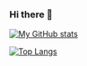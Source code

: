 ### Hi there 👋

<!--
**BlueZ-95/BlueZ-95** is a ✨ _special_ ✨ repository because its `README.md` (this file) appears on your GitHub profile.

Here are some ideas to get you started:

- 🔭 I’m currently working on ...
- 🌱 I’m currently learning ...
- 👯 I’m looking to collaborate on ...
- 🤔 I’m looking for help with ...
- 💬 Ask me about ...
- 📫 How to reach me: ...
- 😄 Pronouns: ...
- ⚡ Fun fact: ...
-->
[![My GitHub stats](https://github-readme-stats.vercel.app/api?username=BlueZ-95)](https://github.com/anuraghazra/github-readme-stats)

[![Top Langs](https://github-readme-stats.vercel.app/api/top-langs/?username=BlueZ-95)](https://github.com/anuraghazra/github-readme-stats)
